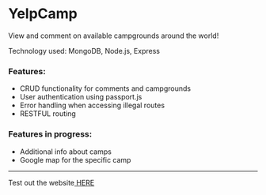 # YelpCamp
View and comment on available campgrounds around the world!


Technology used: MongoDB, Node.js, Express

<h3>Features: </h3>
<ul>
  <li>CRUD functionality for comments and campgrounds</li>
  <li>User authentication using passport.js</li>
  <li>Error handling when accessing illegal routes</li>
  <li>RESTFUL routing</li>
</ul>

<h3>Features in progress: </h3>
<ul>
  <li>Additional info about camps</li>
  <li>Google map for the specific camp</li>
</ul>

<hr>

<p>Test out the website<a href="https://boiling-waters-12746.herokuapp.com/"> HERE</a></p>
